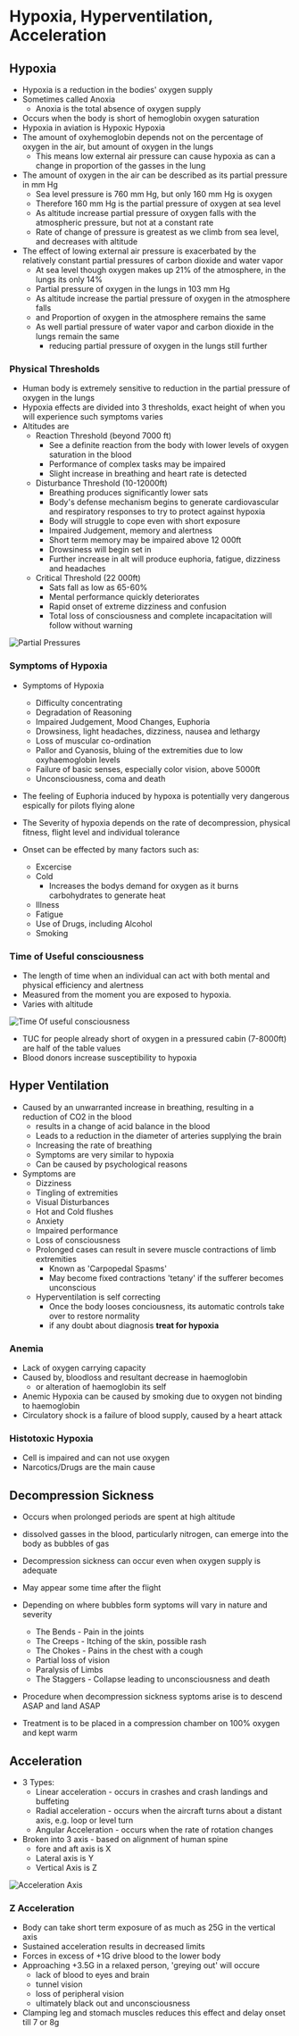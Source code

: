 # Hypoxia, Hyperventilation, Acceleration
## Hypoxia
- Hypoxia is a reduction in the bodies' oxygen supply
- Sometimes called Anoxia
    - Anoxia is the total absence of oxygen supply
- Occurs when the body is short of hemoglobin oxygen saturation
- Hypoxia in aviation is Hypoxic Hypoxia 
- The amount of oxyhemoglobin depends not on the percentage of oxygen in the air, but amount of oxygen in the lungs
    - This means low external air pressure can cause hypoxia as can a change in proportion of the gasses in the lung
- The amount of oxygen in the air can be described as its partial pressure in mm Hg 
    - Sea level pressure is 760 mm Hg, but only 160 mm Hg is oxygen
    - Therefore 160 mm Hg is the partial pressure of oxygen at sea level
    - As altitude increase partial pressure of oxygen falls with the atmospheric pressure, but not at a constant rate
    - Rate of change of pressure is greatest as we climb from sea level, and decreases with altitude
- The effect of lowing external air pressure is exacerbated by the relatively constant partial pressures of carbon dioxide and water vapor
     - At sea level though oxygen makes up 21% of the atmosphere, in the lungs its only 14%
     - Partial pressure of oxygen in the lungs in 103 mm Hg
     - As altitude increase the partial pressure of oxygen in the atmosphere falls
     - and Proportion of oxygen in the atmosphere remains the same
     - As well partial pressure of water vapor and carbon dioxide in the lungs remain the same
        - reducing partial pressure of oxygen in the lungs still further

### Physical Thresholds
- Human body is extremely sensitive to reduction in the partial pressure of oxygen in the lungs
- Hypoxia effects are divided into 3 thresholds, exact height of when you will experience such symptoms varies
- Altitudes are
    - Reaction Threshold (beyond 7000 ft)
        - See a definite reaction from the body with lower levels of oxygen saturation in the blood
        - Performance of complex tasks may be impaired
        - Slight increase in breathing and heart rate is detected
    - Disturbance Threshold (10-12000ft)
        - Breathing produces significantly lower sats
        - Body's defense mechanism begins to generate cardiovascular and respiratory responses to try to protect against hypoxia
        - Body will struggle to cope even with short exposure
        - Impaired Judgement, memory and alertness
        - Short term memory may be impaired above 12 000ft
        - Drowsiness will begin set in
        - Further increase in alt will produce euphoria, fatigue, dizziness and headaches
    - Critical Threshold (22 000ft)
        - Sats fall as low as 65-60%
        - Mental performance quickly deteriorates
        - Rapid onset of extreme dizziness and confusion
        - Total loss of consciousness and complete incapacitation will follow without warning


![Partial Pressures](../Images/Human-Concepts/partial-pressures.png)

### Symptoms of Hypoxia
- Symptoms of Hypoxia
    - Difficulty concentrating
    - Degradation of Reasoning
    - Impaired Judgement, Mood Changes, Euphoria
    - Drowsiness, light headaches, dizziness, nausea and lethargy
    - Loss of muscular co-ordination
    - Pallor and Cyanosis, bluing of the extremities due to low oxyhaemoglobin levels
    - Failure of basic senses, especially color vision, above 5000ft
    - Unconsciousness, coma and death

- The feeling of Euphoria induced by hypoxa is potentially very dangerous espically for pilots flying alone
- The Severity of hypoxia depends on the rate of decompression, physical fitness, flight level and individual tolerance
- Onset can be effected by many factors such as:
    - Excercise
    - Cold
        - Increases the bodys demand for oxygen as it burns carbohydrates to generate heat
    - Illness
    - Fatigue
    - Use of Drugs, including Alcohol
    - Smoking

### Time of Useful consciousness
- The length of time when an individual can act with both mental and physical efficiency and alertness
- Measured from the moment you are exposed to hypoxia. 
- Varies with altitude 

![Time Of useful consciousness](../Images/Human-Concepts/tuc.png)

- TUC for people already short of oxygen in a pressured cabin (7-8000ft) are half of the table values
- Blood donors increase susceptibility to hypoxia

## Hyper Ventilation
- Caused by an unwarranted increase in breathing, resulting in a reduction of CO2 in the blood
    - results in a change of acid balance in the blood
    - Leads to a reduction in the diameter of arteries supplying the brain
    - Increasing the rate of breathing
    - Symptoms are very similar to hypoxia
    - Can be caused by psychological reasons
- Symptoms are
    - Dizziness
    - Tingling of extremities
    - Visual Disturbances
    - Hot and Cold flushes
    - Anxiety
    - Impaired performance
    - Loss of consciousness
    - Prolonged cases can result in severe muscle contractions of limb extremities
        - Known as 'Carpopedal Spasms'
        - May become fixed contractions 'tetany' if the sufferer becomes unconscious
    - Hyperventilation is self correcting
        - Once the body looses conciousness, its automatic controls take over to restore normality
        - if any doubt about diagnosis **treat for hypoxia**
    
### Anemia
- Lack of oxygen carrying capacity
- Caused by, bloodloss and resultant decrease in haemoglobin
    - or alteration of haemoglobin its self
- Anemic Hypoxia can be caused by smoking due to oxygen not binding to haemoglobin 
 - Circulatory shock is a failure of blood supply, caused by a heart attack

### Histotoxic Hypoxia
- Cell is impaired and can not use oxygen
- Narcotics/Drugs are the main cause

## Decompression Sickness
- Occurs when prolonged periods are spent at high altitude
- dissolved gasses in the blood, particularly nitrogen, can emerge into the body as bubbles of gas
- Decompression sickness can occur even when oxygen supply is adequate
- May appear some time after the flight
- Depending on where bubbles form syptoms will vary in nature and severity
    - The Bends - Pain in the joints
    - The Creeps - Itching of the skin, possible rash
    - The Chokes - Pains in the chest with a cough
    - Partial loss of vision
    - Paralysis of Limbs
    - The Staggers - Collapse leading to unconsciousness and death

- Procedure when decompression sickness syptoms arise is to descend ASAP and land ASAP
- Treatment is to be placed in a compression chamber on 100% oxygen and kept warm

## Acceleration
- 3 Types:
    - Linear acceleration - occurs in crashes and crash landings and buffeting
    - Radial acceleration - occurs when the aircraft turns about a distant axis, e.g. loop or level turn
    - Angular Acceleration - occurs when the rate of rotation changes
- Broken into 3 axis - based on alignment of human spine
    - fore and aft axis is X
    - Lateral axis is Y
    - Vertical Axis is Z

![Acceleration Axis](../Images/Human-Concepts/accleration.png)

### Z Acceleration
- Body can take short term exposure of as much as 25G in the vertical axis
- Sustained acceleration results in decreased limits
- Forces in excess of +1G drive blood to the lower body
- Approaching +3.5G in a relaxed person, 'greying out' will occure
    - lack of blood to eyes and brain
    - tunnel vision
    - loss of peripheral vision
    - ultimately black out and unconsciousness
- Clamping leg and stomach muscles reduces this effect and delay onset till 7 or 8g
